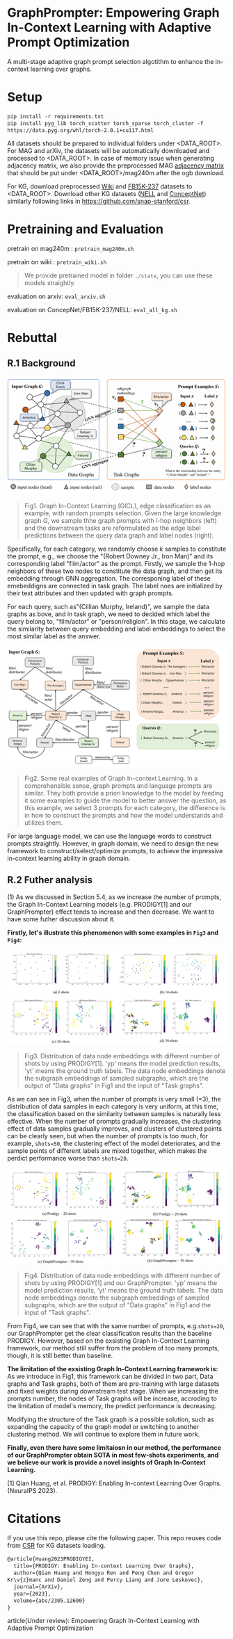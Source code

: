 # GraphPrompter: Empowering Graph In-Context Learning with Adaptive Prompt Optimization

A multi-stage adaptive graph prompt selection algotithm to enhance the in-context learning over graphs.

<!-- ![GraphPrompter](overview-of-GraphPrompter.png) -->


# Setup

```
pip install -r requirements.txt
pip install pyg_lib torch_scatter torch_sparse torch_cluster -f https://data.pyg.org/whl/torch-2.0.1+cu117.html

```

All datasets should be prepared to individual folders under <DATA_ROOT>. For MAG and arXiv, the datasets will be automatically downloaded and processed to <DATA_ROOT>. In case of memory issue when generating adjacency matrix, we also provide the preprocessed MAG [adjacency matrix](http://snap.stanford.edu/prodigy/mag240m_adj_bi.pt) that should be put under <DATA_ROOT>/mag240m after the ogb download.

For KG, download preprocessed [Wiki](http://snap.stanford.edu/prodigy/Wiki.zip) and [FB15K-237](http://snap.stanford.edu/prodigy/FB15K-237.zip) datasets to <DATA_ROOT>. Download other KG datasets ([NELL](http://snap.stanford.edu/csr/NELL.zip) and [ConceptNet](http://snap.stanford.edu/csr/ConceptNet.zip)) similarly following links in https://github.com/snap-stanford/csr.

# Pretraining and Evaluation

pretrain on mag240m : `pretrain_mag240m.sh`

pretrain on wiki : `pretrain_wiki.sh`

> We provide pretrained model in folder `./state`, you can use these models straightly.

evaluation on arxiv: `eval_arxiv.sh`

evaluation on ConcepNet/FB15K-237/NELL: `eval_all_kg.sh`


# Rebuttal

## R.1 Background

![intro1](figs/intro1.png)

> Fig1. Graph In-Context Learning (GICL), edge classification as an example, with random prompts selection. Given the large knowledge graph $G$, we sample thhe graph prompts with $l$-hop neighbors (left) and the downstream tasks are reformulated as the edge label predictions between the query data graph and label nodes (right).
>
Specifically, for each category, we randomly choose $k$ samples to constitute the prompt, e.g., we choose the "(Robert Downey Jr., Iron Man)" and its corresponding label "film/actor" as the prompt. Firstly, we sample the $1$-hop neighbors of these two nodes to constitute the data graph, and then get its embedding through GNN aggregation. The corresponing label of these emebeddigns are connected in task graph.  The label noes are initialized by their text attributes and then updated with graph prompts. 

For each query, such as"(Cillian Murphy, Ireland)", we sample the data graphs as bove, and in task graph, we need to decided which label the query belong to, "film/actor" or "person/religion". In this stage, we calculate the similarity between query embedding and label embeddings to select the most similar label as the answer.


![intro2](figs/intro2.png)
> Fig2. Some real examples of Graph In-context Learning. In a comprehensible sense, graph prompts and language prompts are similar. They both provide a priori knowledge to the model by feeding it some examples to guide the model to better answer the question, as this example, we select $3$ prompts for each category, the difference is in how to construct the prompts and how the model understands and utilizes them. 
>
For large language model, we can use the language words to construct prompts straightly. However, in graph domain, we need to design the new framework to construct/select/optimize prompts, to achieve the impressive in-context learning ability in graph domain.


## R.2 Futher analysis

(1) As we discussed in Section 5.4, as we increase the number of prompts, the Graph In-Context Learning models (e.g. PRODIGY[1] and our GraphPrompter) effect tends to increase and then decrease. We want to have some futher discussion about it.

**Firstly, let's illustrate this phenomenon with some examples in `Fig3` and `Fig4`:**

![analysis](figs/analysis.png)

> Fig3. Distribution of data node embeddings with different number of shots by using PRODIGY[1]. 'yp' means the model prediction results, 'yt' means the ground truth labels. The data node embeddings denote the subgraph embeddings of sampled subgraphs, which are the output of "Data graphs" in Fig1 and the input of "Task graphs".
>

As we can see in Fig3, when the number of prompts is very small (=3), the distribution of data samples in each category is very uniform, at this time, the classification based on the similarity between samples is naturally less effective. When the number of prompts gradually increases, the clustering effect of data samples gradually improves, and clusters of clustered points can be clearly seen, but when the number of prompts is too much, for example, `shots=50`, the clustering effect of the model deteriorates, and the sample points of different labels are mixed together, which makes the perdict performance worse than `shots=20`.

![analysis2](figs/analysis2.png)

> Fig4. Distribution of data node embeddings with different number of shots by using PRODIGY[1] and our GraphPrompter. 'yp' means the model prediction results, 'yt' means the ground truth labels. The data node embeddings denote the subgraph embeddings of sampled subgraphs, which are the output of "Data graphs" in Fig1 and the input of "Task graphs".

From Fig4, we can see that with the same number of prompts, e.g.`shots=20`, our GraphPrompter get the clear classification results than the baseline PRODIGY. However, based on the exsisting Graph In-Context Learning framework, our method still suffer from the problem of too many prompts, though, it is still better than baseline.


**The limitation of the exsisting Graph In-Context Learning framework is:**
As we introduce in Fig1, this framework can be divided in two part, Data graphs and Task graphs, both of them are pre-training with large datasets and fixed weights during downstream test stage. When we increasing the prompts number, the nodes of Task graphs will be increase, accroding to the limitation of model's memory, the predict performance is decreasing. 

Modifying the structure of the Task graph is a possible solution, such as expanding the capacity of the graph model or switching to another clustering method. We will continue to explore them in future work.

**Finally, even there have some limitaiosn in our method, the performance of our GraphPrompter obtain SOTA in most few-shots experiments, and we believe our work is provide a novel insights of Graph In-Context Learning.**

[1] Qian Huang, et al. PRODIGY: Enabling In-context Learning Over Graphs. (NeuraIPS 2023).
# Citations

If you use this repo, please cite the following paper. This repo reuses code from [CSR](https://github.com/snap-stanford/csr) for KG datasets loading.

```
@article{Huang2023PRODIGYEI,
  title={PRODIGY: Enabling In-context Learning Over Graphs},
  author={Qian Huang and Hongyu Ren and Peng Chen and Gregor Kr\v{z}manc and Daniel Zeng and Percy Liang and Jure Leskovec},
  journal={ArXiv},
  year={2023},
  volume={abs/2305.12600}
}
```

article(Under review):  Empowering Graph In-Context Learning with Adaptive Prompt Optimization
